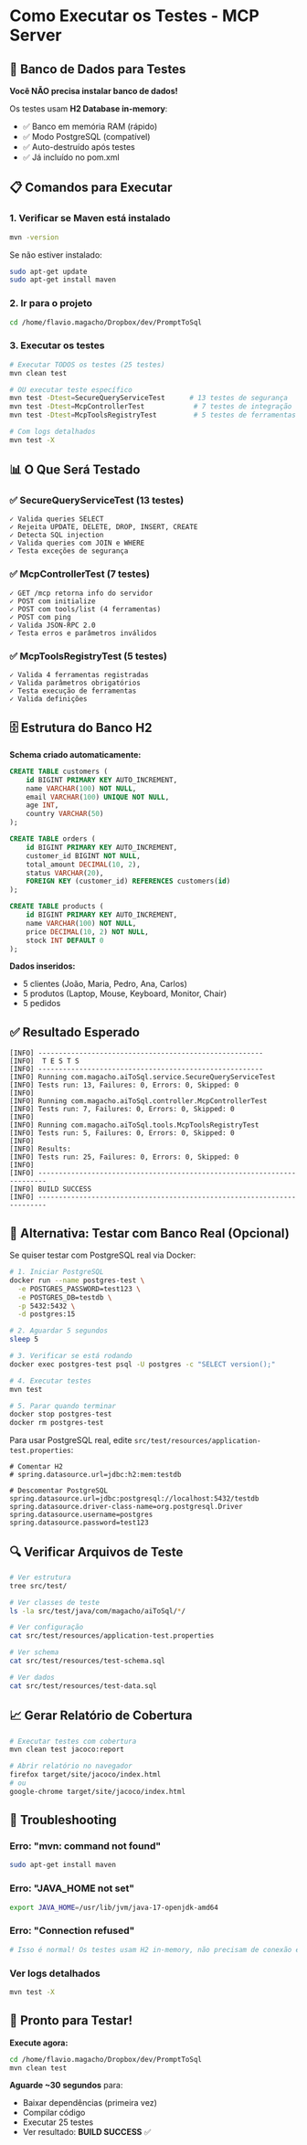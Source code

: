 # Como Executar os Testes - MCP Server

## 🎯 Banco de Dados para Testes

**Você NÃO precisa instalar banco de dados!**

Os testes usam **H2 Database in-memory**:
- ✅ Banco em memória RAM (rápido)
- ✅ Modo PostgreSQL (compatível)
- ✅ Auto-destruído após testes
- ✅ Já incluído no pom.xml

## 📋 Comandos para Executar

### 1. Verificar se Maven está instalado

```bash
mvn -version
```

Se não estiver instalado:

```bash
sudo apt-get update
sudo apt-get install maven
```

### 2. Ir para o projeto

```bash
cd /home/flavio.magacho/Dropbox/dev/PromptToSql
```

### 3. Executar os testes

```bash
# Executar TODOS os testes (25 testes)
mvn clean test

# OU executar teste específico
mvn test -Dtest=SecureQueryServiceTest      # 13 testes de segurança
mvn test -Dtest=McpControllerTest            # 7 testes de integração
mvn test -Dtest=McpToolsRegistryTest         # 5 testes de ferramentas

# Com logs detalhados
mvn test -X
```

## 📊 O Que Será Testado

### ✅ SecureQueryServiceTest (13 testes)
```
✓ Valida queries SELECT
✓ Rejeita UPDATE, DELETE, DROP, INSERT, CREATE
✓ Detecta SQL injection
✓ Valida queries com JOIN e WHERE
✓ Testa exceções de segurança
```

### ✅ McpControllerTest (7 testes)
```
✓ GET /mcp retorna info do servidor
✓ POST com initialize
✓ POST com tools/list (4 ferramentas)
✓ POST com ping
✓ Valida JSON-RPC 2.0
✓ Testa erros e parâmetros inválidos
```

### ✅ McpToolsRegistryTest (5 testes)
```
✓ Valida 4 ferramentas registradas
✓ Valida parâmetros obrigatórios
✓ Testa execução de ferramentas
✓ Valida definições
```

## 🗄️ Estrutura do Banco H2

**Schema criado automaticamente:**

```sql
CREATE TABLE customers (
    id BIGINT PRIMARY KEY AUTO_INCREMENT,
    name VARCHAR(100) NOT NULL,
    email VARCHAR(100) UNIQUE NOT NULL,
    age INT,
    country VARCHAR(50)
);

CREATE TABLE orders (
    id BIGINT PRIMARY KEY AUTO_INCREMENT,
    customer_id BIGINT NOT NULL,
    total_amount DECIMAL(10, 2),
    status VARCHAR(20),
    FOREIGN KEY (customer_id) REFERENCES customers(id)
);

CREATE TABLE products (
    id BIGINT PRIMARY KEY AUTO_INCREMENT,
    name VARCHAR(100) NOT NULL,
    price DECIMAL(10, 2) NOT NULL,
    stock INT DEFAULT 0
);
```

**Dados inseridos:**
- 5 clientes (João, Maria, Pedro, Ana, Carlos)
- 5 produtos (Laptop, Mouse, Keyboard, Monitor, Chair)
- 5 pedidos

## ✅ Resultado Esperado

```
[INFO] -------------------------------------------------------
[INFO]  T E S T S
[INFO] -------------------------------------------------------
[INFO] Running com.magacho.aiToSql.service.SecureQueryServiceTest
[INFO] Tests run: 13, Failures: 0, Errors: 0, Skipped: 0
[INFO] 
[INFO] Running com.magacho.aiToSql.controller.McpControllerTest
[INFO] Tests run: 7, Failures: 0, Errors: 0, Skipped: 0
[INFO] 
[INFO] Running com.magacho.aiToSql.tools.McpToolsRegistryTest
[INFO] Tests run: 5, Failures: 0, Errors: 0, Skipped: 0
[INFO] 
[INFO] Results:
[INFO] Tests run: 25, Failures: 0, Errors: 0, Skipped: 0
[INFO] 
[INFO] ------------------------------------------------------------------------
[INFO] BUILD SUCCESS
[INFO] ------------------------------------------------------------------------
```

## 🐳 Alternativa: Testar com Banco Real (Opcional)

Se quiser testar com PostgreSQL real via Docker:

```bash
# 1. Iniciar PostgreSQL
docker run --name postgres-test \
  -e POSTGRES_PASSWORD=test123 \
  -e POSTGRES_DB=testdb \
  -p 5432:5432 \
  -d postgres:15

# 2. Aguardar 5 segundos
sleep 5

# 3. Verificar se está rodando
docker exec postgres-test psql -U postgres -c "SELECT version();"

# 4. Executar testes
mvn test

# 5. Parar quando terminar
docker stop postgres-test
docker rm postgres-test
```

Para usar PostgreSQL real, edite `src/test/resources/application-test.properties`:

```properties
# Comentar H2
# spring.datasource.url=jdbc:h2:mem:testdb

# Descomentar PostgreSQL
spring.datasource.url=jdbc:postgresql://localhost:5432/testdb
spring.datasource.driver-class-name=org.postgresql.Driver
spring.datasource.username=postgres
spring.datasource.password=test123
```

## 🔍 Verificar Arquivos de Teste

```bash
# Ver estrutura
tree src/test/

# Ver classes de teste
ls -la src/test/java/com/magacho/aiToSql/*/

# Ver configuração
cat src/test/resources/application-test.properties

# Ver schema
cat src/test/resources/test-schema.sql

# Ver dados
cat src/test/resources/test-data.sql
```

## 📈 Gerar Relatório de Cobertura

```bash
# Executar testes com cobertura
mvn clean test jacoco:report

# Abrir relatório no navegador
firefox target/site/jacoco/index.html
# ou
google-chrome target/site/jacoco/index.html
```

## 🐛 Troubleshooting

### Erro: "mvn: command not found"
```bash
sudo apt-get install maven
```

### Erro: "JAVA_HOME not set"
```bash
export JAVA_HOME=/usr/lib/jvm/java-17-openjdk-amd64
```

### Erro: "Connection refused"
```bash
# Isso é normal! Os testes usam H2 in-memory, não precisam de conexão externa
```

### Ver logs detalhados
```bash
mvn test -X
```

## 🎉 Pronto para Testar!

**Execute agora:**

```bash
cd /home/flavio.magacho/Dropbox/dev/PromptToSql
mvn clean test
```

**Aguarde ~30 segundos** para:
- Baixar dependências (primeira vez)
- Compilar código
- Executar 25 testes
- Ver resultado: **BUILD SUCCESS** ✅
